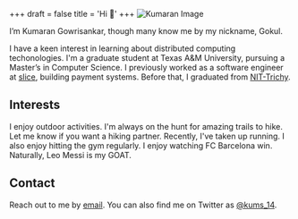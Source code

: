 +++
draft = false
title = 'Hi 👋'
+++
![Kumaran Image](about.jpg)

I’m Kumaran Gowrisankar, though many know me by my nickname, Gokul.

I have a keen interest in learning about distributed computing techonologies. I'm a graduate student at Texas A&M University, pursuing a Master’s in Computer Science. I previously worked as a software engineer at [slice](https://www.sliceit.com/), building payment systems. Before that, I graduated from [NIT-Trichy](https://nitt.edu/).

## Interests

I enjoy outdoor activities. I'm always on the hunt for amazing trails to hike. Let me know if you want a hiking partner. Recently,  I've taken up running. I also enjoy hitting the gym regularly.
I enjoy watching FC Barcelona win. Naturally, Leo Messi is my GOAT.
## Contact
Reach out to me by [email](mailto:kumarangowrisankar@yahoo.in).
You can also find me on Twitter as [@kums_14](https://x.com/kums_14).
